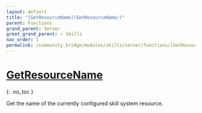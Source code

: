 ```yaml
---
layout: default
title: "[GetResourceName](GetResourceName/)"
parent: Functions
grand_parent: Server
great_grand_parent: ⭐ Skills
nav_order: 1
permalink: /community_bridge/modules/skills/server/functions/[GetResourceName](GetResourceName)/
---
```


# [GetResourceName](GetResourceName/)
{: .no_toc }

Get the name of the currently configured skill system resource.

#